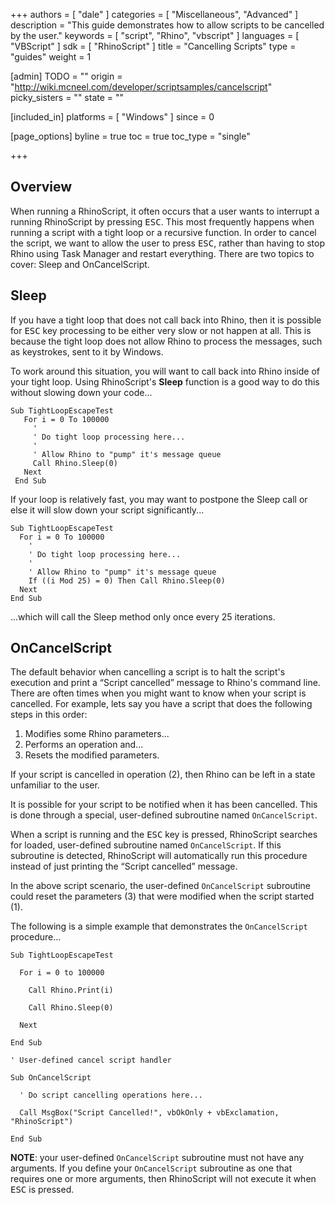 +++
authors = [ "dale" ]
categories = [ "Miscellaneous", "Advanced" ]
description = "This guide demonstrates how to allow scripts to be cancelled by the user."
keywords = [ "script", "Rhino", "vbscript" ]
languages = [ "VBScript" ]
sdk = [ "RhinoScript" ]
title = "Cancelling Scripts"
type = "guides"
weight = 1

[admin]
TODO = ""
origin = "http://wiki.mcneel.com/developer/scriptsamples/cancelscript"
picky_sisters = ""
state = ""

[included_in]
platforms = [ "Windows" ]
since = 0

[page_options]
byline = true
toc = true
toc_type = "single"

+++

 
## Overview

When running a RhinoScript, it often occurs that a user wants to interrupt a running RhinoScript by pressing <kbd>ESC</kbd>.  This most frequently happens when running a script with a tight loop or a recursive function.  In order to cancel the script, we want to allow the user to press <kbd>ESC</kbd>, rather than having to stop Rhino using Task Manager and restart everything.  There are two topics to cover: Sleep and OnCancelScript.

## Sleep

If you have a tight loop that does not call back into Rhino, then it is possible for <kbd>ESC</kbd> key processing to be either very slow or not happen at all. This is because the tight loop does not allow Rhino to process the messages, such as keystrokes, sent to it by Windows.

To work around this situation, you will want to call back into Rhino inside of your tight loop.  Using RhinoScript's **Sleep** function is a good way to do this without slowing down your code...

```vbnet
Sub TightLoopEscapeTest
   For i = 0 To 100000
     '
     ' Do tight loop processing here...
     '
     ' Allow Rhino to "pump" it's message queue
     Call Rhino.Sleep(0)
   Next
 End Sub
```

If your loop is relatively fast, you may want to postpone the Sleep call or else it will slow down your script significantly...

```vbnet
Sub TightLoopEscapeTest
  For i = 0 To 100000
    '
    ' Do tight loop processing here...
    '
    ' Allow Rhino to "pump" it's message queue
    If ((i Mod 25) = 0) Then Call Rhino.Sleep(0)
  Next
End Sub
```

...which will call the Sleep method only once every 25 iterations.

## OnCancelScript

The default behavior when cancelling a script is to halt the script's execution and print a “Script cancelled” message to Rhino's command line.  There are often times when you might want to know when your script is cancelled. For example, lets say you have a script that does the following steps in this order:

1. Modifies some Rhino parameters...
1. Performs an operation and...
1. Resets the modified parameters.

If your script is cancelled in operation (2), then Rhino can be left in a state unfamiliar to the user.

It is possible for your script to be notified when it has been cancelled.  This is done through a special, user-defined subroutine named `OnCancelScript`.

When a script is running and the <kbd>ESC</kbd> key is pressed, RhinoScript searches for loaded, user-defined subroutine named `OnCancelScript`. If this subroutine is detected, RhinoScript will automatically run this procedure instead of just printing the “Script cancelled” message.

In the above script scenario, the user-defined `OnCancelScript` subroutine could reset the parameters (3) that were modified when the script started (1).

The following is a simple example that demonstrates the `OnCancelScript` procedure...

```vbnet
Sub TightLoopEscapeTest

  For i = 0 to 100000

    Call Rhino.Print(i)

    Call Rhino.Sleep(0)

  Next

End Sub

' User-defined cancel script handler

Sub OnCancelScript

  ' Do script cancelling operations here...

  Call MsgBox("Script Cancelled!", vbOkOnly + vbExclamation, "RhinoScript")

End Sub
```

**NOTE**: your user-defined `OnCancelScript` subroutine must not have any arguments.  If you define your `OnCancelScript` subroutine as one that requires one or more arguments, then RhinoScript will not execute it when <kbd>ESC</kbd> is pressed.
